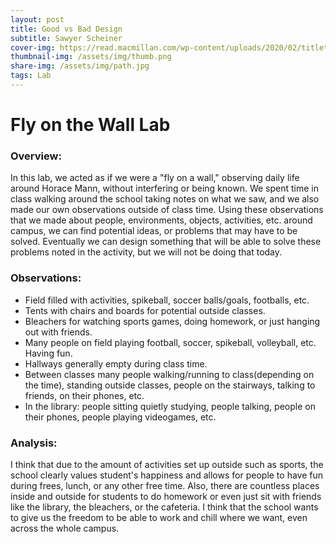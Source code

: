 ```yaml
---
layout: post
title: Good vs Bad Design
subtitle: Sawyer Scheiner
cover-img: https://read.macmillan.com/wp-content/uploads/2020/02/titletreatment_flyonthewall.png
thumbnail-img: /assets/img/thumb.png
share-img: /assets/img/path.jpg
tags: Lab
---
```


# Fly on the Wall Lab

### Overview:
In this lab, we acted as if we were a "fly on a wall," observing daily life around Horace Mann, without interfering or being known. We spent time in class walking around the school taking notes on what we saw, and we also made our own observations outside of class time. Using these observations that we made about people, environments, objects, activities, etc. around campus, we can find potential ideas, or problems that may have to be solved. Eventually we can design something that will be able to solve these problems noted in the activity, but we will not be doing that today. 

### Observations:
- Field filled with activities, spikeball, soccer balls/goals, footballs, etc. 
- Tents with chairs and boards for potential outside classes.
- Bleachers for watching sports games, doing homework, or just hanging out with friends.
- Many people on field playing football, soccer, spikeball, volleyball, etc. Having fun.
- Hallways generally empty during class time.
- Between classes many people walking/running to class(depending on the time), standing outside classes, people on the stairways, talking to friends, on their phones, etc.
- In the library: people sitting quietly studying, people talking, people on their phones, people playing videogames, etc.

### Analysis:
I think that due to the amount of activities set up outside such as sports, the school clearly values student's happiness and allows for people to have fun during frees, lunch, or any other free time. Also, there are countless places inside and outside for students to do homework or even just sit with friends like the library, the bleachers, or the cafeteria. I think that the school wants to give us the freedom to be able to work and chill where we want, even across the whole campus. 



